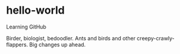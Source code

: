 # hello-world
Learning GitHub

Birder, biologist, bedoodler. Ants and birds and other creepy-crawly-flappers. 
Big changes up ahead. 

